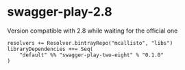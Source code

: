 # swagger-play-2.8
Version compatible with 2.8 while waiting for the official one

```
resolvers += Resolver.bintrayRepo("mcallisto", "libs")
libraryDependencies ++= Seq(
    "default" %% "swagger-play-two-eight" % "0.1.0" 
) 
```
